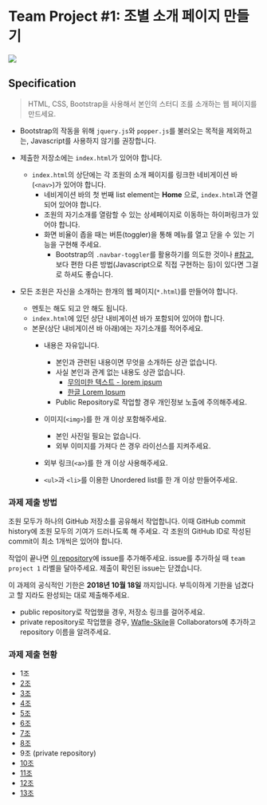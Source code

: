 # Team Project #1: 조별 소개 페이지 만들기

![](team_project_sample.png?raw=true)

## Specification

> HTML, CSS, Bootstrap을 사용해서 본인의 스터디 조를 소개하는 웹 페이지를 만드세요.

* Bootstrap의 작동을 위해 `jquery.js`와 `popper.js`를 불러오는 목적을 제외하고는, Javascript를 사용하지 않기를 권장합니다.

* 제출한 저장소에는 `index.html`가 있어야 합니다.
  - `index.html`의 상단에는 각 조원의 소개 페이지를 링크한
  네비게이션 바(`<nav>`)가 있어야 합니다.
    - 네비게이션 바의 첫 번째 list element는 **Home** 으로, `index.html`과 연결되어 있어야 합니다.
    - 조원의 자기소개를 열람할 수 있는 상세페이지로 이동하는 하이퍼링크가 있어야 합니다.
    - 화면 비율이 좁을 때는 버튼(toggler)을 통해 메뉴를 열고 닫을 수 있는 기능을 구현해 주세요.
      - Bootstrap의 `.navbar-toggler`를 활용하기를 의도한 것이나 [#참고](https://getbootstrap.com/docs/4.0/components/navbar/#nav), 보다 편한 다른 방법(Javascript으로 직접 구현하는 등)이 있다면 그걸로 하셔도 좋습니다.

* 모든 조원은 자신을 소개하는 한개의 웹 페이지(`*.html`)를 만들어야 합니다.
  - 멘토는 해도 되고 안 해도 됩니다.
  - `index.html`에 있던 상단 내비게이션 바가 포함되어 있어야 합니다.
  - 본문(상단 내비게이션 바 아래)에는 자기소개를 적어주세요.
    - 내용은 자유입니다.
      - 본인과 관련된 내용이면 무엇을 소개하든 상관 없습니다.
      - 사실 본인과 관계 없는 내용도 상관 없습니다.
        - [무의미한 텍스트 - lorem ipsum](https://www.lipsum.com/)
        - [한글 Lorem Ipsum](http://guny.kr/stuff/klorem/)
      - Public Repository로 작업할 경우 개인정보 노출에 주의해주세요.

    - 이미지(`<img>`)를 한 개 이상 포함해주세요.
      - 본인 사진일 필요는 없습니다.
      - 외부 이미지를 가져다 쓴 경우 라이선스를 지켜주세요.
    - 외부 링크(`<a>`)를 한 개 이상 사용해주세요.
    - `<ul>`과 `<li>`를 이용한 Unordered list를 한 개 이상 만들어주세요.


### 과제 제출 방법

조원 모두가 하나의 GitHub 저장소를 공유해서 작업합니다.
이때 GitHub commit history에 조원 모두의 기여가 드러나도록 해 주세요.
각 조원의 GitHub ID로 작성된 commit이 최소 1개씩은 있어야 합니다.

작업이 끝나면 [이 repository](https://github.com/Waffle-Skile/WaffleStudio2018FStudy)에 issue를 추가해주세요. issue를 추가하실 때 `team project 1` 라벨을 달아주세요. 제출이 확인된 issue는 닫겠습니다.

이 과제의 공식적인 기한은 **2018년 10월 18일** 까지입니다.
부득이하게 기한을 넘겼다고 할 지라도 완성되는 대로 제출해주세요.

* public repository로 작업했을 경우, 저장소 링크를 걸어주세요.
* private repository로 작업했을 경우, [Wafle-Skile](https://github.com/Waffle-Skile)을 Collaborators에 추가하고 repository 이름을 알려주세요.

### 과제 제출 현황

* 1조
* [2조](https://github.com/Dorvin/testing)
* [3조](https://github.com/sckimynwa/WaffleHomwork1)
* [4조](https://github.com/stet-stet/waffle-hw1-group4)
* [5조](https://github.com/parameciumajw/Waffle5)
* [6조](https://gompu123.github.io/waffle-team-6/)
* [7조](https://github.com/Kangji/waffle-7)
* [8조](https://github.com/ydh1304/team8_assignment1)
* 9조 (private repository)
* [10조](https://github.com/Waffle1610/1st_assessment)
* [11조](https://github.com/calofmijuck/2018WaffleStudio/tree/master/Homework1)
* [12조](https://github.com/pistolstar1797/Group-12)
* [13조](https://github.com/blue1256/Waffle13th)
